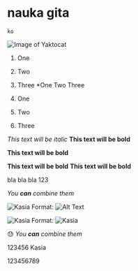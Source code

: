 # nauka gita

```
ko
```
![Image of Yaktocat](https://octodex.github.com/images/yaktocat.png)
1. One
2. Two
3. Three
*One
Two
Three

1. One
2. Two
3. Three

*This text will be italic*
**This text will be bold**

**This text will be bold**

**This text will be bold**
**This text will be bold**

bla bla bla
123



_You **can** combine them_

![Kasia](/images/logo.png)
Format: ![Alt Text](url)

![Kasia](/images/logo.png)
Format: ![Kasia](url)

:sweat:
_You **can** combine them_


123456
Kasia

123456789
